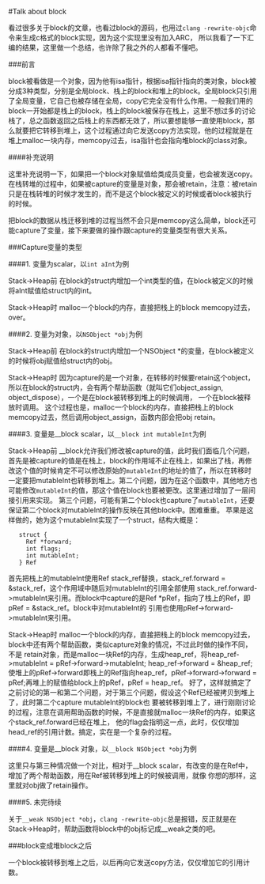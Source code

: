 #Talk about block

看过很多关于block的文章，也看过block的源码，也用过`clang -rewrite-objc`命令来生成c格式的block实现，因为这个实现里没有加入ARC，
所以我看了一下汇编的结果，这里做一个总结，也许除了我之外的人都看不懂吧。

###前言

block被看做是一个对象，因为他有isa指针，根据isa指针指向的类对象，block被分成3种类型，分别是全局block、栈上的block和堆上的block。全局block只引用了全局变量，它自己也被存储在全局，copy它完全没有什么作用。一般我们用的block一开始都是栈上的block，栈上的block被保存在栈上，这里不想过多的讨论栈了，总之函数返回之后栈上的东西都无效了，所以要想能够一直使用block，那么就要把它转移到堆上，这个过程通过向它发送copy方法实现，他的过程就是在堆上malloc一块内存，memcopy过去，isa指针也会指向堆block的class对象。

####补充说明

这里补充说明一下，如果把一个block对象赋值给类成员变量，也会被发送copy。在栈转堆的过程中，如果被capture的变量是对象，那会被retain，注意：被retain只是在栈转堆的时候才发生的，而不是这个block被定义的时候或者block被执行的时候。

把block的数据从栈迁移到堆的过程当然不会只是memcopy这么简单，block还可能capture了变量，接下来要做的操作跟capture的变量类型有很大关系。

###Capture变量的类型

####1. 变量为scalar，以`int aInt`为例

Stack->Heap前
在block的struct内增加一个int类型的值，在block被定义的时候将aInt赋值给struct内的int。

Stack->Heap时
malloc一个block的内存，直接把栈上的block memcopy过去，over。

####2. 变量为对象，以`NSObject *obj`为例

Stack->Heap前
在block的struct内增加一个NSObject *的变量，在block被定义的时候将obj赋值给struct内的obj。

Stack->Heap时
因为capture的是一个对象，在转移的时候要retain这个object，所以在block的struct内，会有两个帮助函数（就叫它们object_assign, object_dispose），一个是在block被转移到堆上的时候调用，
一个在block被释放时调用。
这个过程也是，malloc一个block的内存，直接把栈上的block memcopy过去，然后调用object_assign，函数内部会把obj retain。

####3. 变量是__block scalar，以`__block int mutableInt`为例

Stack->Heap前
__block允许我们修改被capture的值，此时我们面临几个问题，首先是被capture的值是在栈上，block的作用域不止在栈上，如果出了栈，再修改这个值的时候肯定不可以修改原始的`mutableInt`的地址的值了，所以在转移时一定要把mutableInt也转移到堆上。第二个问题，因为在这个函数中，其他地方也可能修改`mutableInt`的值，那这个值在block也要被更改。这里通过增加了一层间接引用来实现。
第三个问题，可能有第二个block也capture了`mutableInt`，还要保证第二个block对mutableInt的操作反映在其他block中。困难重重。
苹果是这样做的，她为这个mutableInt实现了一个struct，结构大概是：
```
   struct {
     Ref *forward;
     int flags;
     int mutableInt;
   } Ref
```
首先把栈上的mutableInt使用Ref stack_ref替换，stack_ref.forward = &stack_ref，这个作用域中随后对mutableInt的引用全部使用
stack_ref.forward->mutableInt来引用。而block中capture的是Ref *pRef，指向了栈上的Ref，即pRef = &stack_ref。block中对mutableInt的
引用也使用pRef->forward->mutableInt来引用。

Stack->Heap时
malloc一个block的内存，直接把栈上的block memcopy过去，block中还有两个帮助函数，类似capture对象的情况，不过此时做的操作不同，不是
retain对象，而是malloc一块Ref的内存，生成heap_ref，将heap_ref->mutableInt = pRef->forward->mutableInt; heap_ref->forward = &heap_ref;
使堆上的pRef->forward即栈上的Ref指向heap_ref，pRef->forward->forward = pRef;再堆上的赋值给block上的pRef，pRef = heap_ref。
好了，这样就搞定了之前讨论的第一和第二个问题，对于第三个问题，假设这个Ref已经被拷贝到堆上了，此时第二个capture mutableInt的block也
要被转移到堆上了，进行刚刚讨论的过程，注意在调用帮助函数的时候，不是直接就malloc一块Ref的内存，如果这个stack_ref.forward已经在堆上，
他的flag会指明这一点，此时，仅仅增加head_ref的引用计数。搞定，实在是一个复杂的过程。

####4. 变量是__block 对象，以`__block NSObject *obj`为例

这里只与第三种情况做一个对比，相对于__block scalar，有改变的是在Ref中，增加了两个帮助函数，用在Ref被转移到堆上的时候被调用，就像
你想的那样，这里就对obj做了retain操作。

####5. 未完待续

关于`__weak NSObject *obj`，`clang -rewrite-objc`总是报错，反正就是在Stack->Heap时，帮助函数将block中的obj标记成__weak之类的吧。

###block变成堆block之后

一个block被转移到堆上之后，以后再向它发送copy方法，仅仅增加它的引用计数。

